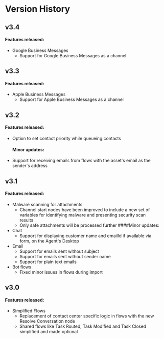 # Version History

## v3.4
#### Features released:
- Google Business Messages
    - Support for Google Business Messages as a channel

## v3.3
#### Features released:
- Apple Business Messages
    - Support for Apple Business Messages as a channel

## v3.2
#### Features released:
- Option to set contact priority while queueing contacts
  #### Minor updates:
- Support for receiving emails from flows with the asset's email as the sender's address

## v3.1
#### Features released:
- Malware scanning for attachments
    - Channel start nodes have been improved to include a new set of variables for identifying malware and presenting security scan results
    - Only safe attachments will be processed further
      ####Minor updates:
- Chat
    - Support for displaying customer name and emailId if available via form, on the Agent's Desktop
- Email
    - Support for emails sent without subject
    - Support for emails sent without sender name
    - Support for plain text emails
- Bot flows
    - Fixed minor issues in flows during import

## v3.0
#### Features released:
- Simplified Flows
    - Replacement of contact center specific logic in flows with the new Resolve Conversation node
    - Shared flows like Task Routed, Task Modified and Task Closed simplified and made optional